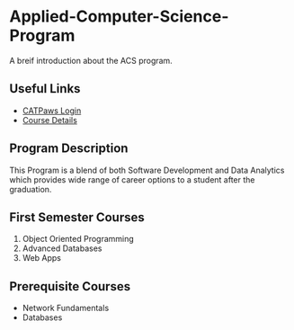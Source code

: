 # Applied-Computer-Science-Program
A breif introduction about the ACS program.

## Useful Links
- [CATPaws Login](https://ssb.nwmissouri.edu/pls/PRODDAD/twbkwbis.P_GenMenu?name=homepage "Student Login")
- [Course Details](https://nwmissouri.instructure.com/ "Course Details")

## Program Description
This Program is a blend of both Software Development and Data Analytics which provides wide range of career options to a student after the graduation.

## First Semester Courses
1. Object Oriented Programming
1. Advanced Databases
1. Web Apps

## Prerequisite Courses
- Network Fundamentals
- Databases



